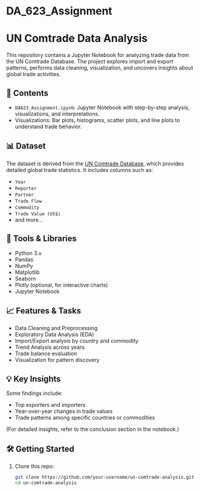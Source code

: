 # DA_623_Assignment
# UN Comtrade Data Analysis

This repository contains a Jupyter Notebook for analyzing trade data from the UN Comtrade Database. The project explores import and export patterns, performs data cleaning, visualization, and uncovers insights about global trade activities.

## 📘 Contents

- `DA623_Assignment.ipynb`: Jupyter Notebook with step-by-step analysis, visualizations, and interpretations.
- Visualizations: Bar plots, histograms, scatter plots, and line plots to understand trade behavior.

## 📊 Dataset

The dataset is derived from the [UN Comtrade Database](https://comtrade.un.org/), which provides detailed global trade statistics. It includes columns such as:

- `Year`
- `Reporter`
- `Partner`
- `Trade Flow`
- `Commodity`
- `Trade Value (US$)`
- and more...

## 🧰 Tools & Libraries

- Python 3.x
- Pandas
- NumPy
- Matplotlib
- Seaborn
- Plotly (optional, for interactive charts)
- Jupyter Notebook

## 📈 Features & Tasks

- Data Cleaning and Preprocessing
- Exploratory Data Analysis (EDA)
- Import/Export analysis by country and commodity
- Trend Analysis across years
- Trade balance evaluation
- Visualization for pattern discovery

## 💡 Key Insights

Some findings include:
- Top exporters and importers
- Year-over-year changes in trade values
- Trade patterns among specific countries or commodities

(For detailed insights, refer to the conclusion section in the notebook.)

## 🛠️ Getting Started

1. Clone this repo:
   ```bash
   git clone https://github.com/your-username/un-comtrade-analysis.git
   cd un-comtrade-analysis
